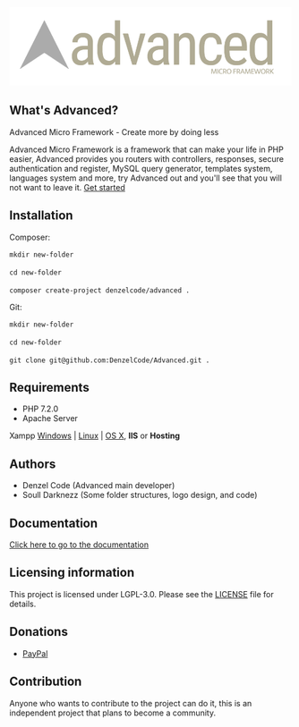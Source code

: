 ![Advanced](https://github.com/DenzelCode/Advanced/blob/master/project/public/assets/images/advanced.png?raw=true)

## What's Advanced?
Advanced Micro Framework - Create more by doing less

Advanced Micro Framework is a framework that can make your life in PHP easier, Advanced provides you routers with controllers, responses, secure authentication and register, MySQL query generator, templates system, languages system and more, try Advanced out and you'll see that you will not want to leave it.
[Get started](https://github.com/DenzelCode/Advanced/wiki/Get-started)



## Installation
Composer:
```
mkdir new-folder

cd new-folder

composer create-project denzelcode/advanced .
```

Git:
```
mkdir new-folder

cd new-folder

git clone git@github.com:DenzelCode/Advanced.git .
```
## Requirements
* PHP 7.2.0
* Apache Server

Xampp [Windows](https://www.apachefriends.org/xampp-files/7.4.2/xampp-windows-x64-7.4.2-0-VC15-installer.exe) | [Linux](https://www.apachefriends.org/xampp-files/7.4.2/xampp-linux-x64-7.4.2-0-installer.run) | [OS X](https://www.apachefriends.org/xampp-files/7.4.2/xampp-osx-7.4.2-0-vm.dmg), **IIS** or **Hosting**

## Authors
* Denzel Code (Advanced main developer)
* Soull Darknezz (Some folder structures, logo design, and code)

## Documentation
[Click here to go to the documentation](https://github.com/DenzelCode/Advanced/wiki)

## Licensing information
This project is licensed under LGPL-3.0. Please see the [LICENSE](/LICENSE) file for details.

## Donations
* [PayPal](https://paypal.me/DenzelGiraldo)

## Contribution
Anyone who wants to contribute to the project can do it, this is an independent project that plans to become a community.